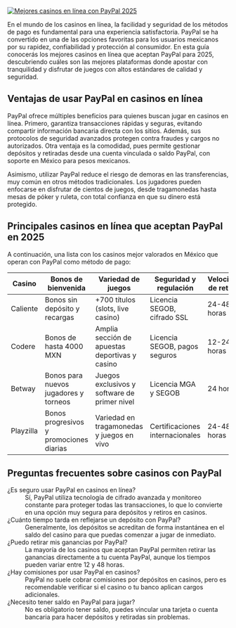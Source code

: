 [![Mejores casinos en línea con PayPal 2025](https://123-caf.pages.dev/gitsignup.png)](https://vrmoo.ru/Bt82HjjY)

<p>En el mundo de los casinos en línea, la facilidad y seguridad de los métodos de pago es fundamental para una experiencia satisfactoria. PayPal se ha convertido en una de las opciones favoritas para los usuarios mexicanos por su rapidez, confiabilidad y protección al consumidor. En esta guía conocerás los mejores casinos en línea que aceptan PayPal para 2025, descubriendo cuáles son las mejores plataformas donde apostar con tranquilidad y disfrutar de juegos con altos estándares de calidad y seguridad.</p>  <h2>Ventajas de usar PayPal en casinos en línea</h2> <p>PayPal ofrece múltiples beneficios para quienes buscan jugar en casinos en línea. Primero, garantiza transacciones rápidas y seguras, evitando compartir información bancaria directa con los sitios. Además, sus protocolos de seguridad avanzados protegen contra fraudes y cargos no autorizados. Otra ventaja es la comodidad, pues permite gestionar depósitos y retiradas desde una cuenta vinculada o saldo PayPal, con soporte en México para pesos mexicanos.</p> <p>Asimismo, utilizar PayPal reduce el riesgo de demoras en las transferencias, muy común en otros métodos tradicionales. Los jugadores pueden enfocarse en disfrutar de cientos de juegos, desde tragamonedas hasta mesas de póker y ruleta, con total confianza en que su dinero está protegido.</p>  <h2>Principales casinos en línea que aceptan PayPal en 2025</h2> <p>A continuación, una lista con los casinos mejor valorados en México que operan con PayPal como método de pago:</p> <table>   <thead>     <tr>       <th>Casino</th>       <th>Bonos de bienvenida</th>       <th>Variedad de juegos</th>       <th>Seguridad y regulación</th>       <th>Velocidad de retiros</th>     </tr>   </thead>   <tbody>     <tr>       <td>Caliente</td>       <td>Bonos sin depósito y recargas</td>       <td>+700 títulos (slots, live casino)</td>       <td>Licencia SEGOB, cifrado SSL</td>       <td>24-48 horas</td>     </tr>     <tr>       <td>Codere</td>       <td>Bonos de hasta 4000 MXN</td>       <td>Amplia sección de apuestas deportivas y casino</td>       <td>Licencia SEGOB, pagos seguros</td>       <td>12-24 horas</td>     </tr>     <tr>       <td>Betway</td>       <td>Bonos para nuevos jugadores y torneos</td>       <td>Juegos exclusivos y software de primer nivel</td>       <td>Licencia MGA y SEGOB</td>       <td>24 horas</td>     </tr>     <tr>       <td>Playzilla</td>       <td>Bonos progresivos y promociones diarias</td>       <td>Variedad en tragamonedas y juegos en vivo</td>       <td>Certificaciones internacionales</td>       <td>24-48 horas</td>     </tr>   </tbody> </table>  <h2>Preguntas frecuentes sobre casinos con PayPal</h2> <dl>   <dt>¿Es seguro usar PayPal en casinos en línea?</dt>   <dd>Sí, PayPal utiliza tecnología de cifrado avanzada y monitoreo constante para proteger todas las transacciones, lo que lo convierte en una opción muy segura para depósitos y retiros en casinos.</dd>    <dt>¿Cuánto tiempo tarda en reflejarse un depósito con PayPal?</dt>   <dd>Generalmente, los depósitos se acreditan de forma instantánea en el saldo del casino para que puedas comenzar a jugar de inmediato.</dd>    <dt>¿Puedo retirar mis ganancias por PayPal?</dt>   <dd>La mayoría de los casinos que aceptan PayPal permiten retirar las ganancias directamente a tu cuenta PayPal, aunque los tiempos pueden variar entre 12 y 48 horas.</dd>    <dt>¿Hay comisiones por usar PayPal en casinos?</dt>   <dd>PayPal no suele cobrar comisiones por depósitos en casinos, pero es recomendable verificar si el casino o tu banco aplican cargos adicionales.</dd>    <dt>¿Necesito tener saldo en PayPal para jugar?</dt>   <dd>No es obligatorio tener saldo, puedes vincular una tarjeta o cuenta bancaria para hacer depósitos y retiradas sin problemas.</dd> </dl>